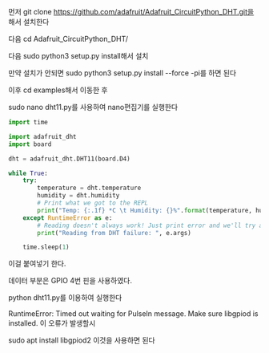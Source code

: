 먼저 git clone https://github.com/adafruit/Adafruit_CircuitPython_DHT.git을 해서 설치한다

다음 cd Adafruit_CircuitPython_DHT/

다음 sudo python3 setup.py install해서 설치

만약 설치가 안되면 sudo python3 setup.py install --force -pi를 하면 된다

이후 cd examples해서 이동한 후

sudo nano dht11.py를 사용하여 nano편집기를 실행한다

```python
import time

import adafruit_dht
import board

dht = adafruit_dht.DHT11(board.D4)

while True:
    try:
        temperature = dht.temperature
        humidity = dht.humidity
        # Print what we got to the REPL
        print("Temp: {:.1f} *C \t Humidity: {}%".format(temperature, humidity))
    except RuntimeError as e:
        # Reading doesn't always work! Just print error and we'll try again
        print("Reading from DHT failure: ", e.args)

    time.sleep(1)

```

이걸 붙여넣기 한다.

데이터 부분은 GPIO 4번 핀을 사용하였다.

python dht11.py를 이용하여 실행한다

RuntimeError: Timed out waiting for PulseIn message. Make sure libgpiod is installed. 이 오류가 발생할시 

sudo apt install libgpiod2 이것을 사용하면 된다

